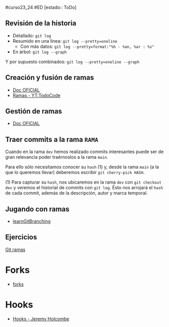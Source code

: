 #curso23_24 #ED [estado:: ToDo] 

## Revisión de la historia

+ Detallado: `git log`
+ Resumido en una línea: `git log --pretty=oneline`
  + Con más datos: `git log --pretty=format:"%h - %an, %ar : %s"`
+ En árbol: `git log --graph`

Y por supuesto combinados: `git log --pretty=oneline --graph`


## Creación y fusión de ramas

+ [Doc OFICIAL](https://git-scm.com/book/es/v2/Ramificaciones-en-Git-Procedimientos-B%C3%A1sicos-para-Ramificar-y-Fusionar)
+ [Ramas - YT:TodoCode](https://www.youtube.com/watch?v=gjKKtQVVCZU)

## Gestión de ramas

+ [Doc OFICIAL](https://git-scm.com/book/es/v2/Ramificaciones-en-Git-Gesti%C3%B3n-de-Ramas)

## Traer commits a la rama `RAMA`

Cuando en la rama `dev` hemos realizado commits interesantes puede ser de gran relevancia poder traérnoslos a la rama `main`. 

Para ello sólo necesitamos conocer su `hash` (1) y, desde la rama `main`  (a la que lo queremos llevar) deberemos escribir `git cherry-pick HASH`.

(1) Para capturar su `hash`, nos ubicaremos en la rama `dev` con `git checkout dev` y veremos el historial de commits con `git log`. Ésto nos arrojará el `hash` de cada commit, además de la descripción, autor y marca temporal.

## Jugando con ramas
+ [learnGitBranching](https://learngitbranching.js.org/?locale=es_ES)

## Ejercicios
[Git ramas](https://raul-profesor.github.io/DEAW/P5.1/)

# Forks
+ [forks](https://aprendegit.com/fork-de-repositorios-para-que-sirve/)

# Hooks
+ [Hooks - Jeremy Holcombe](https://kinsta.com/es/blog/git-hooks/)